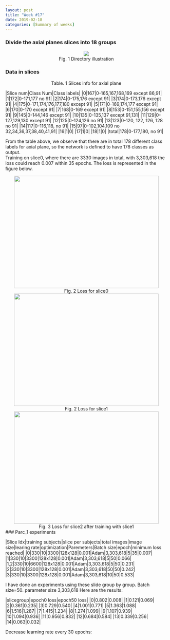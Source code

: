 ```yaml
---
layout: post
title: "Week #17"
date: 2019-02-18
categories: [Summary of weeks]
---
```

### Divide the axial planes slices into 18 groups
<center><img src="{{ site.baseurl }}/assets/dir.jpg" ></center>
<center>Fig. 1 Directory illustration</center>

### Data in slices
<center>Table. 1 Slices info for axial plane</center>  

|Slice num|Class Num|Class labels|
|0|167|0-165,167,168,169 except 86,91|
|1|172|0-171,177 no 91|
|2|174|0-175,176 except 91|
|3|174|0-173,176 except 91|
|4|175|0-171,174,176,177,180 except 91|
|5|171|0-169,174,177 except 91|
|6|170|0-170 except 91|
|7|168|0-169 except 91|
|8|153|0-151,155,156 except 91|
|9|145|0-144,146 except 91|
|10|135|0-135,137 except 91,131|
|11|129|0-127,129,130 except 91|
|12|125|0-124,126 no 91|
|13|123|0-120, 122, 126, 128 no 91|
|14|117|0-116,118, no 91|
|15|97|0-102,104,109 no 32,34,36,37,38,40,41,91|
|16|1|0|
|17|1|0|
|18|1|0|
|total|178|0-177,180, no 91|

From the table above, we observe that there are in total 178 different class labels for axial plane, so the network is defined to have 178 classes as output.  
Training on slice0, where there are 3330 images in total, with 3,303,618 the loss could reach 0.007 within 35 epochs. The loss is represented in the figure below.

<center><img src="{{ site.baseurl }}/assets/slice0.jpg" height="350" width="450" ></center>
<center>Fig. 2 Loss for slice0</center>

<center><img src="{{ site.baseurl }}/assets/slice1.jpg" height="350" width="450" ></center>
<center>Fig. 2 Loss for slice1</center>

<center><img src="{{ site.baseurl }}/assets/slice12.jpg" height="350" width="450" ></center>
<center>Fig. 3 Loss for slice2 after training with slice1</center>
### Parc_1 experiments

|Slice Idx|training subjects|slice per subjects|total images|image size|learing rate|optimization|Paremeters|Batch size|epoch|minimum loss reached|
|0|330|10|3300|128x128|0.001|Adam|3,303,618|5|35|0.007|
|1|330|10|3300|128x128|0.001|Adam|3,303,618|5|50|0.066|
|1,2|330|10|6600|128x128|0.001|Adam|3,303,618|5|50|0.231|
|2|330|10|3300|128x128|0.001|Adam|3,303,618|50|50|0.242|
|3|330|10|3300|128x128|0.001|Adam|3,303,618|10|50|0.533|

I have done an experiments using these slide group by group. Batch size=50. parameter size 3,303,618 Here are the results:  

|slicegroup|epoch0 loss|epoch50 loss|
|0|0.802|0.008|
|1|0.121|0.069|
|2|0.361|0.235|
|3|0.729|0.540|
|4|1.001|0.771|
|5|1.363|1.088|
|6|1.516|1.287|
|7|1.415|1.234|
|8|1.274|1.099|
|9|1.107|0.939|
|10|1.094|0.936|
|11|0.956|0.832|
|12|0.684|0.584|
|13|0.339|0.256|
|14|0.063|0.032|

Decrease learning rate every 30 epochs:
